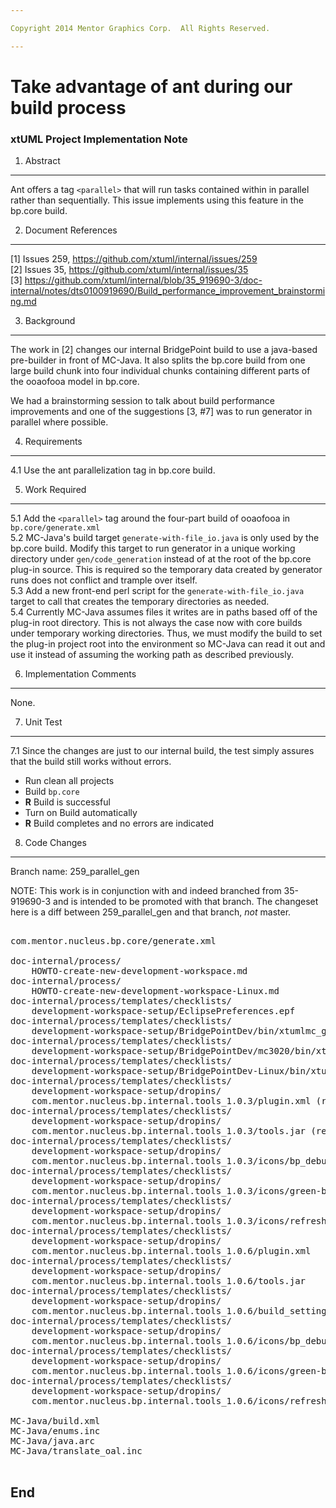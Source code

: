 ```yaml
---

Copyright 2014 Mentor Graphics Corp.  All Rights Reserved.

---
```


# Take advantage of ant <parallel> during our build process
### xtUML Project Implementation Note


1. Abstract
-----------
Ant offers a tag `<parallel>` that will run tasks contained within in parallel 
rather than sequentially.  This issue implements using this feature in the bp.core
build.

2. Document References
----------------------
[1] Issues 259, https://github.com/xtuml/internal/issues/259    
[2] Issues 35, https://github.com/xtuml/internal/issues/35  
[3] https://github.com/xtuml/internal/blob/35_919690-3/doc-internal/notes/dts0100919690/Build_performance_improvement_brainstorming.md  

3. Background
-------------
The work in [2] changes our internal BridgePoint build to use a java-based
pre-builder in front of MC-Java.  It also splits the bp.core build from one 
large build chunk into four individual chunks containing different parts of the
ooaofooa model in bp.core.   

We had a brainstorming session to talk about build performance improvements and 
one of the suggestions [3, #7] was to run generator in parallel where possible.   

4. Requirements
---------------
4.1  Use the ant parallelization tag in bp.core build.  

5. Work Required
----------------
5.1  Add the `<parallel>` tag around the four-part build of ooaofooa in `bp.core/generate.xml`    
5.2  MC-Java's build target `generate-with-file_io.java` is only used by the bp.core build. 
Modify this target to run generator in a unique working directory under `gen/code_generation` 
instead of at the root of the bp.core plug-in source.  This is required so the temporary data
created by generator runs does not conflict and trample over itself.    
5.3  Add a new front-end perl script for the `generate-with-file_io.java` target to call that
creates the temporary directories as needed.    
5.4  Currently MC-Java assumes files it writes are in paths based off of the plug-in root directory. 
This is not always the case now with core builds under temporary working directories.  Thus, we must
modify the build to set the plug-in project root into the environment so MC-Java can read it out
and use it instead of assuming the working path as described previously.    

6. Implementation Comments
--------------------------
None.

7. Unit Test
------------
7.1  Since the changes are just to our internal build, the test simply assures that the build still 
works without errors.
  - Run clean all projects
  - Build `bp.core`
  - __R__ Build is successful
  - Turn on Build automatically
  - __R__ Build completes and no errors are indicated
    
8. Code Changes
---------------
Branch name: 259_parallel_gen

NOTE: This work is in conjunction with and indeed branched from 35-919690-3 and is intended to be
promoted with that branch.  The changeset here is a diff between 259_parallel_gen and that branch, _not_ master.

<pre>

com.mentor.nucleus.bp.core/generate.xml

doc-internal/process/
    HOWTO-create-new-development-workspace.md
doc-internal/process/
    HOWTO-create-new-development-workspace-Linux.md
doc-internal/process/templates/checklists/
    development-workspace-setup/EclipsePreferences.epf
doc-internal/process/templates/checklists/
    development-workspace-setup/BridgePointDev/bin/xtumlmc_gen_erate.pl
doc-internal/process/templates/checklists/
    development-workspace-setup/BridgePointDev/mc3020/bin/xtumlmc_build.exe
doc-internal/process/templates/checklists/
    development-workspace-setup/BridgePointDev-Linux/bin/xtumlmc_gen_erate.pl
doc-internal/process/templates/checklists/
    development-workspace-setup/dropins/
    com.mentor.nucleus.bp.internal.tools_1.0.3/plugin.xml (removed)
doc-internal/process/templates/checklists/
    development-workspace-setup/dropins/
    com.mentor.nucleus.bp.internal.tools_1.0.3/tools.jar (removed)
doc-internal/process/templates/checklists/
    development-workspace-setup/dropins/
    com.mentor.nucleus.bp.internal.tools_1.0.3/icons/bp_debug.gif (removed)
doc-internal/process/templates/checklists/
    development-workspace-setup/dropins/
    com.mentor.nucleus.bp.internal.tools_1.0.3/icons/green-bp.gif (removed)
doc-internal/process/templates/checklists/
    development-workspace-setup/dropins/
    com.mentor.nucleus.bp.internal.tools_1.0.3/icons/refresh.gif (removed)
doc-internal/process/templates/checklists/
    development-workspace-setup/dropins/
    com.mentor.nucleus.bp.internal.tools_1.0.6/plugin.xml
doc-internal/process/templates/checklists/
    development-workspace-setup/dropins/
    com.mentor.nucleus.bp.internal.tools_1.0.6/tools.jar
doc-internal/process/templates/checklists/
    development-workspace-setup/dropins/
    com.mentor.nucleus.bp.internal.tools_1.0.6/build_settings/build_setting.properties
doc-internal/process/templates/checklists/
    development-workspace-setup/dropins/
    com.mentor.nucleus.bp.internal.tools_1.0.6/icons/bp_debug.gif
doc-internal/process/templates/checklists/
    development-workspace-setup/dropins/
    com.mentor.nucleus.bp.internal.tools_1.0.6/icons/green-bp.gif
doc-internal/process/templates/checklists/
    development-workspace-setup/dropins/
    com.mentor.nucleus.bp.internal.tools_1.0.6/icons/refresh.gif

MC-Java/build.xml
MC-Java/enums.inc
MC-Java/java.arc
MC-Java/translate_oal.inc

</pre>

End
---

